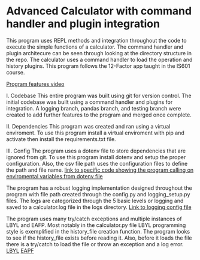 # Advanced Calculator with command handler and plugin integration
This program uses REPL methods and integration throughout the code to execute the simple functions of a calculator. The command handler and plugin architecure can be seen through looking at the directory structure in the repo. The calculator uses a command handler to load the operation and history plugins.
This program follows the 12-Factor app taught in the IS601 course.

[Program features video](https://youtu.be/b8zHJSFialE)

I. Codebase
    This entire program was built using git for version control. The initial codebase was built using a command handler and plugins for integration. A logging branch, pandas branch, and testing branch were created to add further features to the program and merged once complete.

II. Dependencies
    This program was created and ran using a virtual enviroment. To use this program install a virtual enviroment with pip and activate then install the requirements.txt file.
    
III. Config
    The program uses a dotenv file to store dependencies that are ignored from git. To use this program install dotenv and setup the proper configuration. Also, the csv file path uses the configuration files to define the path and file name.
[link to specific code showing the program calling on enviromental variables from dotenv file](https://github.com/so338njit/midterm/blob/master/app/calculator.py#L60-L65)

The program has a robust logging implementation designed throughout the program with file path created through the config.py and logging_setup.py files. The logs are categorized through the 5 basic levels or logging and saved to a calculator.log file in the logs directory. [Link to logging config file](https://github.com/so338njit/midterm/blob/master/app/config.py)

The program uses many try/catch exceptions and multiple instances of LBYL and EAFP. Most notably in the calculator.py file LBYL programming style is exemplified in the history_file creation function. The program looks to see if the history_file exists before reading it. Also, before it loads the file there is a try/catch to load the file or throw an exception and a log error.  [LBYL](https://github.com/so338njit/midterm/blob/master/app/calculator.py#L36-L-39) [EAPF](https://github.com/so338njit/midterm/blob/master/app/calculator.py#L101-L106)


